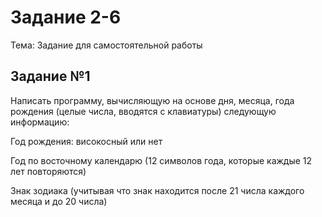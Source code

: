 # Задание 2-6

Тема: Задание для самостоятельной работы

## Задание №1

Написать программу, вычисляющую на основе дня, месяца, года рождения (целые числа, вводятся с клавиатуры) следующую информацию:

Год рождения: високосный или нет

Год по восточному календарю (12 символов года, которые каждые 12 лет повторяются)

Знак зодиака (учитывая что знак находится после 21 числа каждого месяца и до 20 числа)

